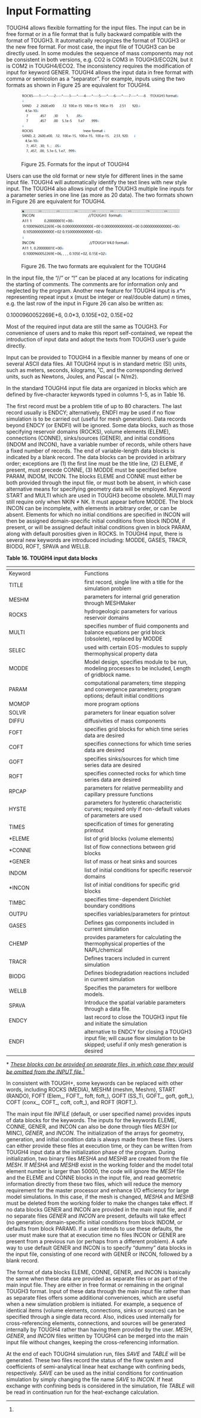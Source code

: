 # Input Formatting&#x20;

TOUGH4 allows flexible formatting for the input files. The input can be in free format or in a file format that is fully backward compatible with the format of TOUGH3. It automatically recognizes the format of TOUGH3 or the new free format. For most case, the input file of TOUGH3 can be directly used. In some modules the sequence of mass components may not be consistent in both versions, e.g. CO2 is COM3 in TOUGH3/ECO2N, but it is COM2 in TOUGH4/ECO2. The inconsistency requires the modification of input for keyword GENER.  TOUGH4 allows the input data in free format with comma or semicolon as a “separator”. For example, inputs using the two formats as shown in Figure 25 are equivalent for TOUGH4.

<figure><img src="../.gitbook/assets/image (12).png" alt=""><figcaption><p>Figure 25. Formats for the input of TOUGH4</p></figcaption></figure>

Users can use the old format or new style for different lines in the same input file. TOUGH4 will automatically identify the text lines with new style input. The TOUGH4 also allows input of the TOUGH3 multiple line inputs for a parameter series in one line (as more as 20 data). The two formats shown in Figure 26 are equivalent for TOUGH4.&#x20;

<figure><img src="../.gitbook/assets/image (13).png" alt=""><figcaption><p>Figure 26. The two formats are equivalent for the TOUGH4</p></figcaption></figure>

In the input file, the “//” or “!” can be placed at any locations for indicating the starting of comments. The comments are for information only and neglected by the program. Another new feature for TOUGH4 input is _x\*n_ representing repeat input x (must be integer or real/double datum) _n_ times, e.g. the last row of the input in Figure 26 can also be written as:&#x20;

0.1000960052269E+6, 0.0\*3, 0.105E+02, 0.15E+02

Most of the required input data are still the same as TOUGH3. For convenience of users and to make this report self-contained, we repeat the introduction of input data and adopt the texts from   TOUGH3 user’s guide directly.

Input can be provided to TOUGH4 in a flexible manner by means of one or several ASCII data files. All TOUGH4 input is in standard metric (SI) units, such as meters, seconds, kilograms, ˚C, and the corresponding derived units, such as Newtons, Joules, and Pascal (= N/m2).

In the standard TOUGH4 input file data are organized in blocks which are defined by five-character keywords typed in columns 1-5, as in Table 16.

The first record must be a problem title of up to 80 characters. The last record usually is ENDCY; alternatively, ENDFI may be used if no flow simulation is to be carried out (useful for mesh generation). Data records beyond ENDCY (or ENDFI) will be ignored. Some data blocks, such as those specifying reservoir domains (ROCKS), volume elements (ELEME), connections (CONNE), sinks/sources (GENER), and initial conditions (INDOM and INCON), have a variable number of records, while others have a fixed number of records. The end of variable-length data blocks is indicated by a blank record. The data blocks can be provided in arbitrary order; exceptions are (1) the first line must be the title line, (2) ELEME, if present, must precede CONNE, (3) MODDE must be specified before PARAM, INDOM, INCON.  The blocks ELEME and CONNE must either be both provided through the input file, or must both be absent, in which case alternative means for specifying geometry data will be employed.  Keyword START and MULTI which are used in TOUGH3 become obsolete. MULTI may still require only when NKIN ≠ NK. It must appear before MODDE.  The block INCON can be incomplete, with elements in arbitrary order, or can be absent. Elements for which no initial conditions are specified in INCON will then be assigned domain-specific initial conditions from block INDOM, if present, or will be assigned default initial conditions given in block PARAM, along with default porosities given in ROCKS. In TOUGH4 input, there is several new keywords are introduced including: MODDE, GASES, TRACR, BIODG, ROFT, SPAVA and WELLB.

&#x20;**Table 16. TOUGH4 input data blocks**

<table data-header-hidden><thead><tr><th width="188"></th><th></th></tr></thead><tbody><tr><td>Keyword</td><td>Functions</td></tr><tr><td>TITLE</td><td>first record, single line with a title for the simulation problem</td></tr><tr><td>MESHM</td><td>parameters for internal grid generation through MESHMaker</td></tr><tr><td>ROCKS</td><td>hydrogeologic parameters for various reservoir domains</td></tr><tr><td>MULTI</td><td>specifies number of fluid components and balance equations per grid block (obsolete), replaced by MODDE</td></tr><tr><td>SELEC</td><td>used with certain EOS-modules to supply thermophysical property data</td></tr><tr><td>MODDE</td><td>Model design, specifies module to be run, modeling processes to be included, Length of gridblock name.</td></tr><tr><td>PARAM</td><td>computational parameters; time stepping and convergence parameters; program options; default initial conditions</td></tr><tr><td>MOMOP</td><td>more program options</td></tr><tr><td>SOLVR</td><td>parameters for linear equation solver</td></tr><tr><td>DIFFU</td><td>diffusivities of mass components</td></tr><tr><td>FOFT</td><td>specifies grid blocks for which time series data are desired</td></tr><tr><td>COFT</td><td>specifies connections for which time series data are desired</td></tr><tr><td>GOFT</td><td>specifies sinks/sources for which time series data are desired</td></tr><tr><td>ROFT</td><td>specifies connected rocks for which time series data are desired</td></tr><tr><td>RPCAP</td><td>parameters for relative permeability and capillary pressure functions</td></tr><tr><td>HYSTE</td><td>parameters for hysteretic characteristic curves; required only if non-default values of parameters are used</td></tr><tr><td>TIMES</td><td>specification of times for generating printout</td></tr><tr><td>*ELEME</td><td>list of grid blocks (volume elements)</td></tr><tr><td>*CONNE</td><td>list of flow connections between grid blocks</td></tr><tr><td>*GENER</td><td>list of mass or heat sinks and sources</td></tr><tr><td>INDOM</td><td>list of initial conditions for specific reservoir domains</td></tr><tr><td>*INCON</td><td>list of initial conditions for specific grid blocks</td></tr><tr><td>TIMBC</td><td>specifies time-dependent Dirichlet boundary conditions</td></tr><tr><td>OUTPU</td><td>specifies variables/parameters for printout</td></tr><tr><td>GASES</td><td>Defines gas components included in current simulation</td></tr><tr><td>CHEMP</td><td> provides parameters for calculating the thermophysical properties of the NAPL/chemical</td></tr><tr><td>TRACR</td><td>Defines tracers included in current simulation</td></tr><tr><td>BIODG</td><td>Defines biodegradation reactions included in current simulation</td></tr><tr><td>WELLB</td><td>Specifies the parameters for wellbore models.</td></tr><tr><td>SPAVA</td><td>Introduce the spatial variable parameters through a data file.</td></tr><tr><td>ENDCY</td><td>last record to close the TOUGH3 input file and initiate the simulation</td></tr><tr><td>ENDFI</td><td>alternative to ENDCY for closing a TOUGH3 input file; will cause flow simulation to be skipped; useful if only mesh generation is desired</td></tr></tbody></table>

\* [_These blocks can be provided on separate files, in which case they would be omitted from the INPUT file._](#user-content-fn-1)[^1]

In consistent with TOUGH+, some keywords can be replaced with other words, including ROCKS (MEDIA), MESHM (meshm, Meshm), START (RANDO), FOFT (Elem\_, FOFT\_, foft, foft\_), GOFT (SS\_Ti, GOFT\_, goft, goft\_), COFT (conx\_, COFT\_, coft, coft\_), and ROFT (ROFT\_).

The main input file _INFILE_ (default, or user specified name) provides inputs of data blocks for the keywords. The inputs for the keywords ELEME, CONNE, GENER, and INCON can also be done through files _MESH_ (or MINC), _GENER_, and _INCON_. The initialization of the arrays for geometry, generation, and initial condition data is always made from these files. Users can either provide these files at execution time, or they can be written from TOUGH4 input data at the initialization phase of the program. During initialization, two binary files _MESHA_ and _MESHB_ are created from the file _MESH_. If _MESHA_ and _MESHB_ exist in the working folder and the model total element number is larger than 50000, the code will ignore the _MESH_ file and the ELEME and CONNE blocks in the input file, and read geometric information directly from these two files, which will reduce the memory requirement for the master processor and enhance I/O efficiency for large model simulations. In this case, if the mesh is changed, _MESHA_ and _MESHB_ must be deleted from the working folder to make the changes take effect. If no data blocks GENER and INCON are provided in the main input file, and if no separate files _GENER_ and _INCON_ are present, defaults will take effect (no generation; domain-specific initial conditions from block INDOM, or defaults from block PARAM). If a user intends to use these defaults, the user must make sure that at execution time no files INCON or GENER are present from a previous run (or perhaps from a different problem). A safe way to use default GENER and INCON is to specify “dummy” data blocks in the input file, consisting of one record with GENER or INCON, followed by a blank record.

&#x20;The format of data blocks ELEME, CONNE, GENER, and INCON is basically the same when these data are provided as separate files or as part of the main input file. They are either in free format or remaining in the original TOUGH3 format. Input of these data through the main input file rather than as separate files offers some additional conveniences, which are useful when a new simulation problem is initiated. For example, a sequence of identical items (volume elements, connections, sinks or sources) can be specified through a single data record. Also, indices used internally for cross-referencing elements, connections, and sources will be generated internally by TOUGH4 rather than having them provided by the user. _MESH_, _GENER_, and _INCON_ files written by TOUGH4 can be merged into the main input file without changes, keeping the cross-referencing information.

&#x20;At the end of each TOUGH4 simulation run, files _SAVE_ and _TABLE_ will be generated. These two files record the status of the flow system and coefficients of semi-analytical linear heat exchange with confining beds, respectively. _SAVE_ can be used as the initial conditions for continuation simulation by simply changing the file name _SAVE_ to _INCON_. If heat exchange with confining beds is considered in the simulation, file _TABLE_ will be read in continuation run for the heat-exchange calculation.

[^1]: 
